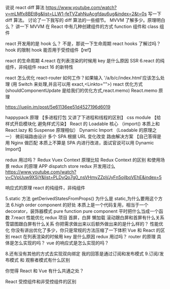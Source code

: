 说说 react diff 算法 https://www.youtube.com/watch?v=mLMfx8BEt8g&list=LLW1-feTVZahNuAcgfdau6ug&index=2&t=0s
写一下 diff 算法。
讨论了一下我写的 diff 算法的一些细节。
MVVM 了解多少。原理明白么？
讲一下 MVVM
在 React 中有几种创建组件的方式
function 组件和 class 组件

react 开发用的是 hook 么？ 不是，那说一下生命周期
react hooks 了解过吗？
hook 的限制 hook 能否用于受控组件【ref】

react 的生命周期
4.react 在列表渲染的时候用 key 是什么原因
SSR
6.react 的纯组件，非纯组件
react 16 的新特性

react 怎么优化
react-router 如何工作？如果输入 '/a/b/c/index.html'应该怎么处理 (用 Switch 来处理,并且可以用 exact,<Linkto=""><Link/>)
react 优化方式 (shouldComponentUpdate 是给我们的优化方式,react.memo)
React.memo 原理

https://juejin.im/post/5e61136ee51d4527196d6019

happypack 原理 【多进程打包 又讲了下进程和线程的区别】
css module 【给样式开启模块化 避免样式污染】
React 的 Loadable 核心 （import() 本质上和 React.lazy 和 Suspense 原理相似）
Dynamic Import （Loadable 的原理之一）
微前端路由设计 多个 SPA 根据 URL 变化改变 路由解决方案 【自己答得是用 Nginx 做匹配 本质上不算是 SPA 内进行改进，面试官说可以用 Dynamic Import】

redux 用过吗？
Redux Vuex Context 原理比较
Redux Context 的区别 和使用场景
redux 的原理 APP dispatch store
redux 开发用过么 https://www.youtube.com/watch?v=CVpUuw9XSjY&list=PLDyQo7g0_nsVHmyZZpVJyFn5ojlboVEhE&index=5

响应式的原理
react 的纯组件，非纯组件

5.static 方法 getDerivedStatesFromProps() 为什么是 static,为什么要用这个方法
6.high order component 的好处 本质上是一个代码复用，相当于一个 decorator，装饰器模式
pure function pure component
平时把什么当成一个函数
7.react 性能优化
redux 项目
首屏，白屏
懒加载 滚动跟白屏和首屏有什么关系
雪碧图跟白屏有什么关系
你把需求做出来以后额外做出来的是什么样的？
性能优化 你没有讲出优化了多少，你只是常规的方法压缩了一下体积
Vue 和 React 的区别
react 在列表渲染的时候用 key 是什么原因
redux 用过吗？
router 的原理 具体是怎么实现的吗？
vue 的响应式是怎么实现的吗？

8.还有没有其他的方式去实现双向绑定
我的回答是通过订阅和发布模式 9.订阅/发布模式 和 观察者模式有什么区别

你觉得 React 和 Vue 有什么共通之处？

React 受控组件和非受控组件的区别
